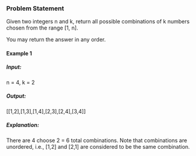 ### Problem Statement

Given two integers n and k, return all possible combinations of k numbers chosen from the range [1, n].

You may return the answer in any order.

#### Example 1

##### Input:
n = 4, k = 2
##### Output: 
[[1,2],[1,3],[1,4],[2,3],[2,4],[3,4]]
##### Explanation: 
There are 4 choose 2 = 6 total combinations.
Note that combinations are unordered, i.e., [1,2] and [2,1] are considered to be the same combination.
